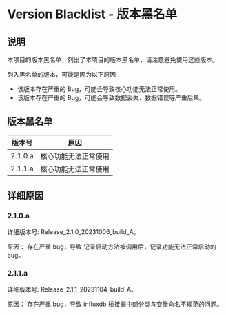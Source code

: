 # Version Blacklist - 版本黑名单

## 说明

本项目的版本黑名单，列出了本项目的版本黑名单，请注意避免使用这些版本。

列入黑名单的版本，可能是因为以下原因：

- 该版本存在严重的 Bug，可能会导致核心功能无法正常使用。
- 该版本存在严重的 Bug，可能会导致数据丢失、数据错误等严重后果。

## 版本黑名单

| 版本号     | 原因         |
|---------|------------|
| 2.1.0.a | 核心功能无法正常使用 |
| 2.1.1.a | 核心功能无法正常使用 |

## 详细原因

### 2.1.0.a

详细版本号:  Release_2.1.0_20231006_build_A。

原因： 存在严重 bug，导致 记录启动方法被调用后，记录功能无法正常启动的 bug。

### 2.1.1.a

详细版本号:  Release_2.1.1_20231104_build_A。

原因： 存在严重 bug，导致 influxdb 桥接器中部分类与变量命名不规范的问题。
